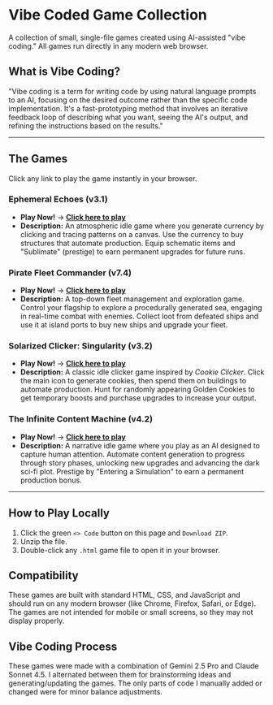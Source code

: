 # Vibe Coded Game Collection

A collection of small, single-file games created using AI-assisted "vibe coding." All games run directly in any modern web browser.

## What is Vibe Coding?
"Vibe coding is a term for writing code by using natural language prompts to an AI, focusing on the desired outcome rather than the specific code implementation. It's a fast-prototyping method that involves an iterative feedback loop of describing what you want, seeing the AI's output, and refining the instructions based on the results."

---

## The Games
Click any link to play the game instantly in your browser.

### Ephemeral Echoes (v3.1)
*   **Play Now!** -> [**Click here to play**](https://joeysalmons.github.io/vibe-coded-games/Ephemeral%20Echoes%20v3.1.html)
*   **Description:** An atmospheric idle game where you generate currency by clicking and tracing patterns on a canvas. Use the currency to buy structures that automate production. Equip schematic items and "Sublimate" (prestige) to earn permanent upgrades for future runs.

### Pirate Fleet Commander (v7.4)
*   **Play Now!** -> [**Click here to play**](https://joeysalmons.github.io/vibe-coded-games/Pirate%20Fleet%20Commander%20v7.4.html)
*   **Description:** A top-down fleet management and exploration game. Control your flagship to explore a procedurally generated sea, engaging in real-time combat with enemies. Collect loot from defeated ships and use it at island ports to buy new ships and upgrade your fleet.

### Solarized Clicker: Singularity (v3.2)
*   **Play Now!** -> [**Click here to play**](https://joeysalmons.github.io/vibe-coded-games/Solarized%20Cookie%20Clicker%20Singularity%20v3.2.html)
*   **Description:** A classic idle clicker game inspired by *Cookie Clicker*. Click the main icon to generate cookies, then spend them on buildings to automate production. Hunt for randomly appearing Golden Cookies to get temporary boosts and purchase upgrades to increase your output.

### The Infinite Content Machine (v4.2)
*   **Play Now!** -> [**Click here to play**](https://joeysalmons.github.io/vibe-coded-games/The%20Infinite%20Content%20Machine%20v4.2.html)
*   **Description:** A narrative idle game where you play as an AI designed to capture human attention. Automate content generation to progress through story phases, unlocking new upgrades and advancing the dark sci-fi plot. Prestige by "Entering a Simulation" to earn a permanent production bonus.

---

## How to Play Locally
1.  Click the green `<> Code` button on this page and `Download ZIP`.
2.  Unzip the file.
3.  Double-click any `.html` game file to open it in your browser.

## Compatibility
These games are built with standard HTML, CSS, and JavaScript and should run on any modern browser (like Chrome, Firefox, Safari, or Edge). The games are not intended for mobile or small screens, so they may not display properly.

## Vibe Coding Process
These games were made with a combination of Gemini 2.5 Pro and Claude Sonnet 4.5. I alternated between them for brainstorming ideas and generating/updating the games. The only parts of code I manually added or changed were for minor balance adjustments.
